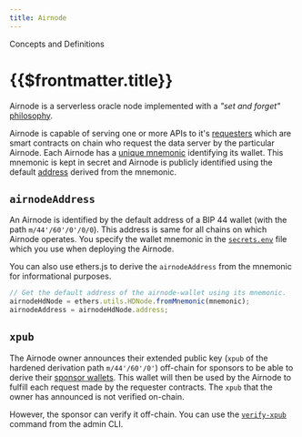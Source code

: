 ```yaml
---
title: Airnode
---
```


<TitleSpan>Concepts and Definitions</TitleSpan>

# {{$frontmatter.title}}

<TocHeader />
<TOC class="table-of-contents" :include-level="[2,3]" />

Airnode is a serverless oracle node implemented with a _"set and forget"_
[philosophy](../grp-providers/airnode/design-philosophy.md).

<!-- TODO: Link why should you use Airnode -->

Airnode is capable of serving one or more APIs to it's [requesters](./requester.md) which are smart contracts on chain
who request the data server by the particular Airnode. Each Airnode has a
[unique mnemonic](../grp-providers/guides/build-an-airnode/configuring-airnode.md#airnodewalletmnemonic) identifying its
wallet. This mnemonic is kept in secret and Airnode is publicly identified using the default
[address](airnode.md#airnodeaddress) derived from the mnemonic.

## `airnodeAddress`

An Airnode is identified by the default address of a BIP 44 wallet (with the path `m/44'/60'/0'/0/0`). This address is
same for all chains on which Airnode operates. You specify the wallet mnemonic in the
[`secrets.env`](../grp-providers/guides/build-an-airnode/configuring-airnode.md#creating-secrets-env) file which you use
when deploying the Airnode.

You can also use ethers.js to derive the `airnodeAddress` from the mnemonic for informational purposes.

<!-- TODO: This should probably be supported in the admin CLI package -->

```js
// Get the default address of the airnode-wallet using its mnemonic.
airnodeHdNode = ethers.utils.HDNode.fromMnemonic(mnemonic);
airnodeAddress = airnodeHdNode.address;
```

## `xpub`

The Airnode owner announces their extended public key (`xpub` of the hardened derivation path `m/44'/60'/0'`) off-chain
for sponsors to be able to derive their [sponsor wallets](sponsor.md#sponsorwallet). This wallet will then be used by
the Airnode to fulfill each request made by the requester contracts. The `xpub` that the owner has announced is not
verified on-chain.

However, the sponsor can verify it off-chain. You can use the
[`verify-xpub`](../reference/admin-cli-commands.md#verify-airnode-xpub) command from the admin CLI.
